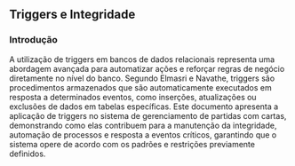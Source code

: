 ## Triggers e Integridade

### Introdução

A utilização de triggers em bancos de dados relacionais representa uma abordagem avançada para automatizar ações e reforçar regras de negócio diretamente no nível do banco. Segundo Elmasri e Navathe, triggers são procedimentos armazenados que são automaticamente executados em resposta a determinados eventos, como inserções, atualizações ou exclusões de dados em tabelas específicas. Este documento apresenta a aplicação de triggers no sistema de gerenciamento de partidas com cartas, demonstrando como elas contribuem para a manutenção da integridade, automação de processos e resposta a eventos críticos, garantindo que o sistema opere de acordo com os padrões e restrições previamente definidos.